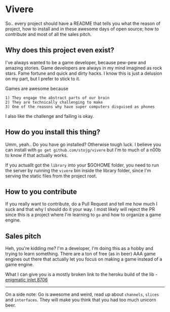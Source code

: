 # Vivere

So.. every project should have a README that tells you what the reason of project, how to
install and in these awesome days of open source; how to contribute and most of all the sales pitch.

## Why does this project even exist?

I've always wanted to be a game developer, because pew-pew and amazing stories. Game developers are
always in my mind imagined as rock stars. Fame fortune and quick and dirty hacks. I know this is
just a delusion on my part, but I prefer to stick to it.

Games are awesome because

    1) They engage the abstract parts of our brain
    2) They are technically challenging to make
    3) One of the reasons why have super computers disguised as phones

I also like the challenge and failing is okay.

## How do you install this thing?

Umm, yeah.. Do you have go installed? Otherwise tough luck. I believe you can install with
`go get github.com/stojg/vivere` but I'm to much of a n00b to know if that actually works.

 If you actuallt got the `library` into your $GOHOME folder, you need to run the server by running the `vivere` bin
 inside the library folder, since I'm serving the static files from the project root.

 ## How to you contribute

 If you really want to contribute, do a Pull Request and tell me how much
 I suck and that why I should do it your way. I most likely will reject the PR since this
 is a project where I'm learning to `go` and how to organize a game engine.

  ## Sales pitch

 Heh, you're kidding me? I'm a developer, I'm doing this as a hobby and trying to learn something.
 There are a ton of free (as in beer) AAA game engines out there that actually let you focus on making a game instead
 of a game engine.

What I can give you is a mostly broken link to the heroku build of the lib - [enigmatic inlet 8706](enigmatic-inlet-8706.herokuapp.com)

------

On a side note: Go is awesome and weird, read up about `channels`, `slices` and `interfaces`. They will
make you think that you had too much unicorn beer.
